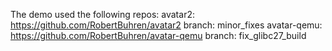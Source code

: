 The demo used the following repos:
  avatar2: https://github.com/RobertBuhren/avatar2 branch: minor_fixes
  avatar-qemu: https://github.com/RobertBuhren/avatar-qemu branch: fix_glibc27_build
